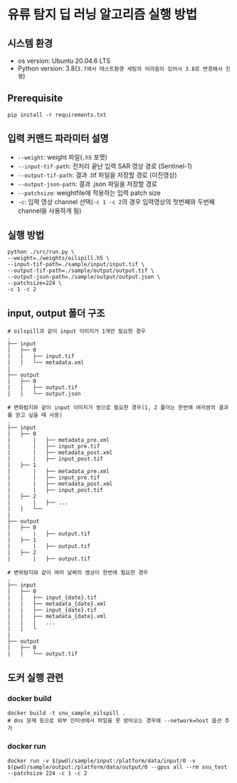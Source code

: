 # 유류 탐지 딥 러닝 알고리즘 실행 방법

## 시스템 환경
- os version: Ubuntu 20.04.6 LTS
- Python version: 3.8(`3.7에서 테스트환경 세팅의 어려움이 있어서 3.8로 변경해서 진행`)

## Prerequisite
```shell
pip install -r requirements.txt
```

## 입력 커맨드 파라미터 설명
- `--weight`: weight 파일(`.h5` 포맷)
- `--input-tif-path`: 전처리 끝난 입력 SAR 영상 경로 (Sentinel-1)
- `--output-tif-path`: 결과 .tif 파일을 저장할 경로 (이진영상)
- `--output-json-path`: 결과 .json 파일을 저장할 경로
- `--patchsize`: weightfile에 적용하는 입력 patch size
- `-c`: 입력 영상 channel 선택(`-c 1 -c 2`의 경우 입력영상의 첫번째와 두번째 channel을 사용하게 됨)

## 실행 방법
```shell
python ./src/run.py \
--weight=./weights/oilspill.h5 \
--input-tif-path=./sample/input/input.tif \
--output-tif-path=./sample/output/output.tif \
--output-json-path=./sample/output/output.json \
--patchsize=224 \
-c 1 -c 2
```


## input, output 폴더 구조
```
# oilspill과 같이 input 이미지가 1개만 필요한 경우
.
├── input
|   ├── 0
|   |   ├── input.tif
|   |   └── metadata.xml
|
├── output
|   ├── 0
|   |   ├── output.tif
|   |   └── output.json

# 변화탐지와 같이 input 이미지가 쌍으로 필요한 경우(1, 2 폴더는 한번에 여러쌍의 결과를 얻고 싶을 때 사용)
.
├── input
|   ├── 0
|		|   ├── metadata_pre.xml
|		|   ├── input_pre.tif
|		|   ├── metadata_post.xml
|		|   ├── input_post.tif
|   ├── 1
|		|   ├── metadata_pre.xml
|		|   ├── input_pre.tif
|		|   ├── metadata_post.xml
|		|   ├── input_post.tif
|   ├── 2
|		|   ├── ...
|   |   └── 
|
├── output
|   ├── 0
|		|   ├── output.tif
|   ├── 1
|		|   ├── output.tif
|   ├── 2
|		|   ├── output.tif

# 변위탐지와 같이 여러 날짜의 영상이 한번에 필요한 경우
.
├── input
|   ├── 0
|   |   ├── input_{date}.tif
|   |   ├── metadata_{date}.xml
|   |   ├── input_{date}.tif
|   |   ├── metadata_{date}.xml
|   |   |   ...
|   |   └
|
├── output
|   ├── 0
|   |   └── output.tif
```

## 도커 실행 관련
### docker build
```shell
docker build -t snu_sample_oilspill .
# dns 문제 등으로 외부 인터넷에서 파일을 못 받아오는 경우에 --network=host 옵션 추가
```
### docker run
```shell
docker run -v $(pwd)/sample/input:/platform/data/input/0 -v $(pwd)/sample/output:/platform/data/output/0 --gpus all --rm snu_test --patchsize 224 -c 1 -c 2
```